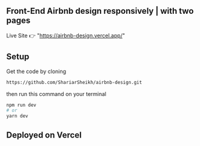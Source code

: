 ## Front-End Airbnb design responsively | with two pages

Live Site 👉 "https://airbnb-design.vercel.app/"

## Setup
Get the code by cloning

```bash
https://github.com/ShariarSheikh/airbnb-design.git
```

then run this command on your terminal
```bash
npm run dev
# or
yarn dev
```
## Deployed on Vercel
